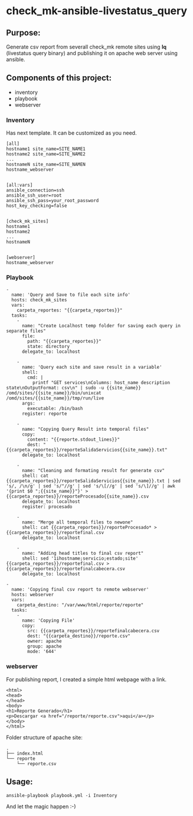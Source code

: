# check_mk-ansible-livestatus_query

## Purpose:
Generate csv report from severall check_mk remote sites using **lq** (livestatus query binary) and publishing it on apache web server using ansible. 

## Components of this project:
* inventory
* playbook
* webserver


### Inventory
Has next template. It can be customized as you need. 
```
[all]
hostname1 site_name=SITE_NAME1
hostname2 site_name=SITE_NAME2
...
hostnameN site_name=SITE_NAMEN
hostname_webserver


[all:vars]
ansible_connection=ssh
ansible_ssh_user=root
ansible_ssh_pass=your_root_password
host_key_checking=false


[check_mk_sites]
hostname1
hostname2
...
hostnameN


[webserver]
hostname_webserver
```

### Playbook
```
-
  name: 'Query and Save to file each site info'
  hosts: check_mk_sites
  vars:
    carpeta_reportes: "{{carpeta_reportes}}"
  tasks:
    -
      name: "Create Localhost temp folder for saving each query in separate files"
      file:
        path: "{{carpeta_reportes}}"
        state: directory
      delegate_to: localhost

    -
      name: 'Query each site and save result in a variable'
      shell: 
        cmd: |
          printf "GET services\nColumns: host_name description state\nOutputFormat: csv\n" | sudo -u {{site_name}} /omd/sites/{{site_name}}/bin/unixcat /omd/sites/{{site_name}}/tmp/run/live
      args:
        executable: /bin/bash 
      register: reporte

    -
      name: "Copying Query Result into temporal files"
      copy:
        content: "{{reporte.stdout_lines}}"
        dest: "{{carpeta_reportes}}/reporteSalidaServicios{{site_name}}.txt"
      delegate_to: localhost

    -
      name: "Cleaning and formating result for generate csv"
      shell: cat {{carpeta_reportes}}/reporteSalidaServicios{{site_name}}.txt | sed 's/, /\n/g' | sed 's/"//g' | sed 's/\[//g' | sed 's/\]//g' | awk '{print $0 ";{{site_name}}"}' > {{carpeta_reportes}}/reporteProcesado{{site_name}}.csv
      delegate_to: localhost
      register: procesado

    -
      name: "Merge all temporal files to newone"
      shell: cat {{carpeta_reportes}}/reporteProcesado* > {{carpeta_reportes}}/reportefinal.csv 
      delegate_to: localhost
      
    -
      name: "Adding head titles to final csv report"
      shell: sed '1ihostname;servicio;estado;site' {{carpeta_reportes}}/reportefinal.csv > {{carpeta_reportes}}/reportefinalcabecera.csv
      delegate_to: localhost

-
  name: 'Copying final csv report to remote webserver'
  hosts: webserver
  vars:
    carpeta_destino: "/var/www/html/reporte/reporte"
  tasks:
    -
      name: 'Copying File'
      copy:
        src: {{carpeta_reportes}}/reportefinalcabecera.csv
        dest: "{{carpeta_destino}}/reporte.csv"
        owner: apache
        group: apache
        mode: '644'

```

### webserver
For publishing report, I created a simple html webpage with a link.
```
<html>
<head>
</head>
<body>
<h1>Reporte Generado</h1>
<p>Descargar <a href="/reporte/reporte.csv">aqui</a></p>
</body>
</html>
```
Folder structure of apache site:
```
.
├── index.html
└── reporte
    └── reporte.csv
```

## Usage:
```
ansible-playbook playbook.yml -i Inventory
```
And let the magic happen :-)
